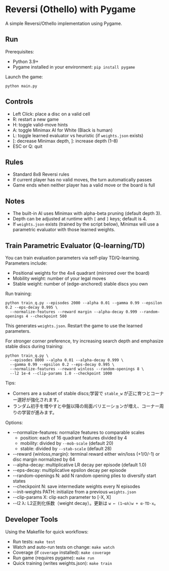 # Reversi (Othello) with Pygame

A simple Reversi/Othello implementation using Pygame.

## Run

Prerequisites:

- Python 3.9+
- Pygame installed in your environment: `pip install pygame`

Launch the game:

```
python main.py
```

## Controls

- Left Click: place a disc on a valid cell
- R: restart a new game
- H: toggle valid-move hints
- A: toggle Minimax AI for White (Black is human)
- L: toggle learned evaluator vs heuristic (if `weights.json` exists)
- [: decrease Minimax depth, ]: increase depth (1–8)
- ESC or Q: quit

## Rules

- Standard 8x8 Reversi rules
- If current player has no valid moves, the turn automatically passes
- Game ends when neither player has a valid move or the board is full

## Notes

- The built-in AI uses Minimax with alpha-beta pruning (default depth 3).
- Depth can be adjusted at runtime with `[` and `]` keys; default is 4.
- If `weights.json` exists (trained by the script below), Minimax will use a parametric evaluator with those learned weights.

## Train Parametric Evaluator (Q-learning/TD)

You can train evaluation parameters via self-play TD/Q-learning. Parameters include:

- Positional weights for the 4x4 quadrant (mirrored over the board)
- Mobility weight: number of your legal moves
- Stable weight: number of (edge-anchored) stable discs you own

Run training:

```
python train_q.py --episodes 2000 --alpha 0.01 --gamma 0.99 --epsilon 0.2 --eps-decay 0.995 \
  --normalize-features --reward margin --alpha-decay 0.999 --random-openings 4 --checkpoint 500
```

This generates `weights.json`. Restart the game to use the learned parameters.

For stronger corner preference, try increasing search depth and emphasize stable discs during training:

```
python train_q.py \
  --episodes 8000 --alpha 0.01 --alpha-decay 0.999 \
  --gamma 0.99 --epsilon 0.2 --eps-decay 0.995 \
  --normalize-features --reward winloss --random-openings 8 \
  --l2 1e-4 --clip-params 1.0 --checkpoint 1000
```

Tips:
- Corners are a subset of stable discs;学習で `stable_w` が正に育つとコーナー選好が強化されます。
- ランダム初手を増やすと中盤以降の局面バリエーションが増え、コーナー周りの学習が進みます。

Options:

- --normalize-features: normalize features to comparable scales
  - position: each of 16 quadrant features divided by 4
  - mobility: divided by `--mob-scale` (default 20)
  - stable: divided by `--stab-scale` (default 28)
- --reward {winloss,margin}: terminal reward either win/loss (+1/0/-1) or disc margin normalized by 64
- --alpha-decay: multiplicative LR decay per episode (default 1.0)
- --eps-decay: multiplicative epsilon decay per episode
- --random-openings N: add N random opening plies to diversify start states
- --checkpoint N: save intermediate weights every N episodes
- --init-weights PATH: initialize from a previous `weights.json`
- --clip-params X: clip each parameter to [-X, X]
- --l2 λ: L2正則化係数（weight decay）。更新は `w ← (1−αλ)w + α·TD·x`。

## Developer Tools

Using the Makefile for quick workflows:

- Run tests: `make test`
- Watch and auto-run tests on change: `make watch`
- Coverage (if `coverage` installed): `make coverage`
- Run game (requires pygame): `make run`
- Quick training (writes weights.json): `make train`
